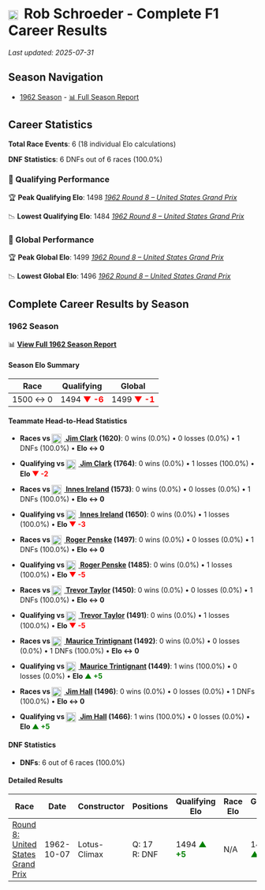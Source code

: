 # <img src="https://upload.wikimedia.org/wikipedia/commons/thumb/8/83/Flag_of_the_United_Kingdom_%283-5%29.svg/512px-Flag_of_the_United_Kingdom_%283-5%29.svg.png?20250726143817" alt="United Kingdom" width="20" height="auto" style="vertical-align: middle; margin-right: 5px;" onerror="this.outerHTML='🇬🇧'; this.style.marginRight='5px';"/> Rob Schroeder - Complete F1 Career Results

*Last updated: 2025-07-31*

## Season Navigation

- [1962 Season](#1962-season) - [📊 Full Season Report](../seasons/1962-season-report)

## Career Statistics

**Total Race Events**: 6 (18 individual Elo calculations)

**DNF Statistics**: 6 DNFs out of 6 races (100.0%)

### 🏁 Qualifying Performance

🏆 **Peak Qualifying Elo**: 1498
   *[1962 Round 8 – United States Grand Prix](../seasons/1962-season-report#round-8-united-states-grand-prix)*

📉 **Lowest Qualifying Elo**: 1484
   *[1962 Round 8 – United States Grand Prix](../seasons/1962-season-report#round-8-united-states-grand-prix)*

### 🌟 Global Performance

🏆 **Peak Global Elo**: 1499
   *[1962 Round 8 – United States Grand Prix](../seasons/1962-season-report#round-8-united-states-grand-prix)*

📉 **Lowest Global Elo**: 1496
   *[1962 Round 8 – United States Grand Prix](../seasons/1962-season-report#round-8-united-states-grand-prix)*


## Complete Career Results by Season

### 1962 Season

📊 **[View Full 1962 Season Report](../seasons/1962-season-report)**

#### Season Elo Summary

| Race | Qualifying | Global |
|------|------------|--------|
| 1500 ↔ 0 | 1494 **<span style="color: red;">▼ -6</span>** | 1499 **<span style="color: red;">▼ -1</span>** |

#### Teammate Head-to-Head Statistics

- **Races vs [<img src="https://upload.wikimedia.org/wikipedia/commons/thumb/8/83/Flag_of_the_United_Kingdom_%283-5%29.svg/512px-Flag_of_the_United_Kingdom_%283-5%29.svg.png?20250726143817" alt="United Kingdom" width="20" height="auto" style="vertical-align: middle; margin-right: 5px;" onerror="this.outerHTML='🇬🇧'; this.style.marginRight='5px';"/> Jim Clark](jim-clark) (1620)**: 0 wins (0.0%) • 0 losses (0.0%) • 1 DNFs (100.0%) • **Elo ↔ 0**
- **Qualifying vs [<img src="https://upload.wikimedia.org/wikipedia/commons/thumb/8/83/Flag_of_the_United_Kingdom_%283-5%29.svg/512px-Flag_of_the_United_Kingdom_%283-5%29.svg.png?20250726143817" alt="United Kingdom" width="20" height="auto" style="vertical-align: middle; margin-right: 5px;" onerror="this.outerHTML='🇬🇧'; this.style.marginRight='5px';"/> Jim Clark](jim-clark) (1764)**: 0 wins (0.0%) • 1 losses (100.0%) • **Elo **<span style="color: red;">▼ -2</span>****

- **Races vs [<img src="https://upload.wikimedia.org/wikipedia/commons/thumb/8/83/Flag_of_the_United_Kingdom_%283-5%29.svg/512px-Flag_of_the_United_Kingdom_%283-5%29.svg.png?20250726143817" alt="United Kingdom" width="20" height="auto" style="vertical-align: middle; margin-right: 5px;" onerror="this.outerHTML='🇬🇧'; this.style.marginRight='5px';"/> Innes Ireland](innes-ireland) (1573)**: 0 wins (0.0%) • 0 losses (0.0%) • 1 DNFs (100.0%) • **Elo ↔ 0**
- **Qualifying vs [<img src="https://upload.wikimedia.org/wikipedia/commons/thumb/8/83/Flag_of_the_United_Kingdom_%283-5%29.svg/512px-Flag_of_the_United_Kingdom_%283-5%29.svg.png?20250726143817" alt="United Kingdom" width="20" height="auto" style="vertical-align: middle; margin-right: 5px;" onerror="this.outerHTML='🇬🇧'; this.style.marginRight='5px';"/> Innes Ireland](innes-ireland) (1650)**: 0 wins (0.0%) • 1 losses (100.0%) • **Elo **<span style="color: red;">▼ -3</span>****

- **Races vs [<img src="https://upload.wikimedia.org/wikipedia/commons/a/a4/Flag_of_the_United_States.svg" alt="United States" width="20" height="auto" style="vertical-align: middle; margin-right: 5px;" onerror="this.outerHTML='🇺🇸'; this.style.marginRight='5px';"/> Roger Penske](roger-penske) (1497)**: 0 wins (0.0%) • 0 losses (0.0%) • 1 DNFs (100.0%) • **Elo ↔ 0**
- **Qualifying vs [<img src="https://upload.wikimedia.org/wikipedia/commons/a/a4/Flag_of_the_United_States.svg" alt="United States" width="20" height="auto" style="vertical-align: middle; margin-right: 5px;" onerror="this.outerHTML='🇺🇸'; this.style.marginRight='5px';"/> Roger Penske](roger-penske) (1485)**: 0 wins (0.0%) • 1 losses (100.0%) • **Elo **<span style="color: red;">▼ -5</span>****

- **Races vs [<img src="https://upload.wikimedia.org/wikipedia/commons/thumb/8/83/Flag_of_the_United_Kingdom_%283-5%29.svg/512px-Flag_of_the_United_Kingdom_%283-5%29.svg.png?20250726143817" alt="United Kingdom" width="20" height="auto" style="vertical-align: middle; margin-right: 5px;" onerror="this.outerHTML='🇬🇧'; this.style.marginRight='5px';"/> Trevor Taylor](trevor-taylor) (1450)**: 0 wins (0.0%) • 0 losses (0.0%) • 1 DNFs (100.0%) • **Elo ↔ 0**
- **Qualifying vs [<img src="https://upload.wikimedia.org/wikipedia/commons/thumb/8/83/Flag_of_the_United_Kingdom_%283-5%29.svg/512px-Flag_of_the_United_Kingdom_%283-5%29.svg.png?20250726143817" alt="United Kingdom" width="20" height="auto" style="vertical-align: middle; margin-right: 5px;" onerror="this.outerHTML='🇬🇧'; this.style.marginRight='5px';"/> Trevor Taylor](trevor-taylor) (1491)**: 0 wins (0.0%) • 1 losses (100.0%) • **Elo **<span style="color: red;">▼ -5</span>****

- **Races vs [<img src="https://upload.wikimedia.org/wikipedia/commons/c/c3/Flag_of_France.svg" alt="France" width="20" height="auto" style="vertical-align: middle; margin-right: 5px;" onerror="this.outerHTML='🇫🇷'; this.style.marginRight='5px';"/> Maurice Trintignant](maurice-trintignant) (1492)**: 0 wins (0.0%) • 0 losses (0.0%) • 1 DNFs (100.0%) • **Elo ↔ 0**
- **Qualifying vs [<img src="https://upload.wikimedia.org/wikipedia/commons/c/c3/Flag_of_France.svg" alt="France" width="20" height="auto" style="vertical-align: middle; margin-right: 5px;" onerror="this.outerHTML='🇫🇷'; this.style.marginRight='5px';"/> Maurice Trintignant](maurice-trintignant) (1449)**: 1 wins (100.0%) • 0 losses (0.0%) • **Elo **<span style="color: green;">▲ +5</span>****

- **Races vs [<img src="https://upload.wikimedia.org/wikipedia/commons/a/a4/Flag_of_the_United_States.svg" alt="United States" width="20" height="auto" style="vertical-align: middle; margin-right: 5px;" onerror="this.outerHTML='🇺🇸'; this.style.marginRight='5px';"/> Jim Hall](jim-hall) (1496)**: 0 wins (0.0%) • 0 losses (0.0%) • 1 DNFs (100.0%) • **Elo ↔ 0**
- **Qualifying vs [<img src="https://upload.wikimedia.org/wikipedia/commons/a/a4/Flag_of_the_United_States.svg" alt="United States" width="20" height="auto" style="vertical-align: middle; margin-right: 5px;" onerror="this.outerHTML='🇺🇸'; this.style.marginRight='5px';"/> Jim Hall](jim-hall) (1466)**: 1 wins (100.0%) • 0 losses (0.0%) • **Elo **<span style="color: green;">▲ +5</span>****


#### DNF Statistics

- **DNFs**: 6 out of 6 races (100.0%)

#### Detailed Results

| Race | Date | Constructor | Positions | Qualifying Elo | Race Elo | Global Elo | Teammate |
|------|------|-------------|-----------|----------------|----------|------------|----------|
| [Round 8: United States Grand Prix](../seasons/1962-season-report#round-8-united-states-grand-prix) | 1962-10-07 | Lotus-Climax | Q: 17<br/>R: DNF | 1494 **<span style="color: green;">▲ +5</span>** | N/A | 1499 **<span style="color: green;">▲ +2</span>** | [<img src="https://upload.wikimedia.org/wikipedia/commons/thumb/8/83/Flag_of_the_United_Kingdom_%283-5%29.svg/512px-Flag_of_the_United_Kingdom_%283-5%29.svg.png?20250726143817" alt="United Kingdom" width="20" height="auto" style="vertical-align: middle; margin-right: 5px;" onerror="this.outerHTML='🇬🇧'; this.style.marginRight='5px';"/> Jim Clark](jim-clark)<br/>Q: 1<br/>R: 1 |

